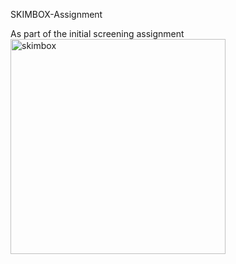 SKIMBOX-Assignment

As part of the initial screening assignment
<img width="344" alt="skimbox" src="https://github.com/ganireddy651/gallery_app_skimbox_assignment/assets/121623642/09215865-5ef8-43c8-8092-e0f7ad255fee">
